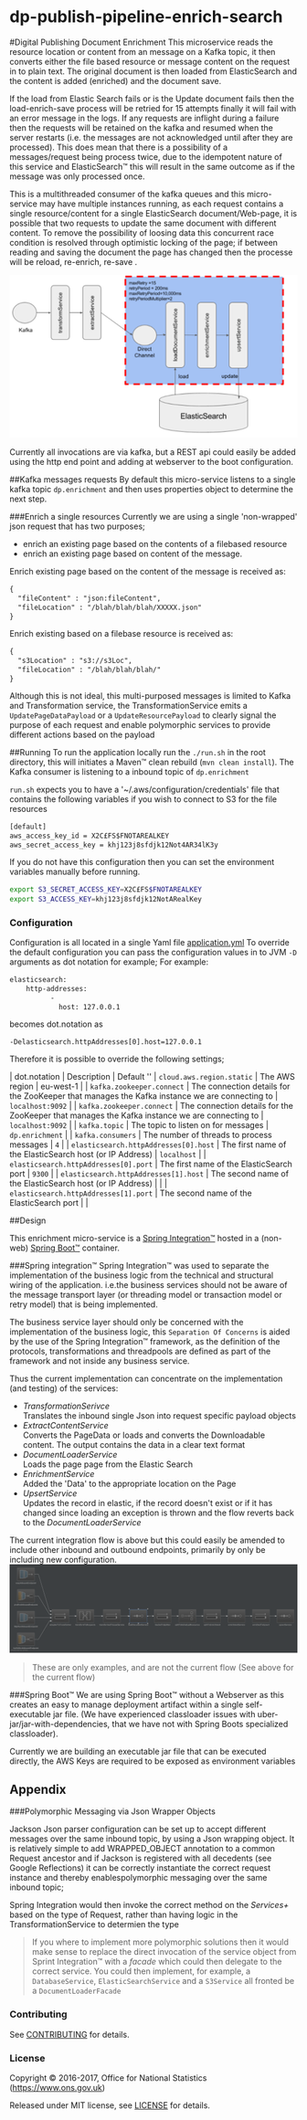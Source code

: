 dp-publish-pipeline-enrich-search
================
#Digital Publishing Document Enrichment
This microservice reads the resource location or content from an message on a Kafka topic, it then converts either the file based 
 resource or message content on the request in to plain text. The original document is then loaded from ElasticSearch and the content is added (enriched) and the document save.
 
If the load from Elastic Search fails or is the Update document fails then the load-enrich-save process will be retried for 15 attempts finally it will fail with an error message in the logs.
If any requests are inflight during a failure then the requests will be retained on the kafka and resumed when the server restarts (i.e. the messages are not acknowledged until after they are processed).
This does mean that there is a possibility of a messages/request being process twice, due to the idempotent nature of this service and ElasticSearch&trade; this will result in the same outcome as if the message was only processed once.
 
This is a multithreaded consumer of the kafka queues and this micro-service may have multiple instances running, as each 
request contains a single resource/content for a single ElasticSearch document/Web-page, it is possible that two requests 
to update the same document with different content. To remove the possibility of loosing data this concurrent race condition 
is resolved through optimistic locking of the page; if between reading and saving the document the page has changed then 
the processe will be reload, re-enrich, re-save .

![Kafka->Transform-Extract->Load->Enrich->Save](EnrichmentFlow.png)
 
Currently all invocations are via kafka, but a REST api could easily be added using the http end point and adding at webserver to the boot configuration.

##Kafka messages requests
By default this micro-service listens to a single kafka topic `dp.enrichment` and then uses properties object to determine the next step.
 
###Enrich a single resources
Currently we are using a single 'non-wrapped' json request that has two purposes;
* enrich an existing page based on  the contents of a filebased resource
* enrich an existing page based on content of the message.

Enrich existing page based on the content of the message is received as:
```
{
  "fileContent" : "json:fileContent",
  "fileLocation" : "/blah/blah/blah/XXXXX.json"
}
``` 

Enrich existing based on a filebase resource is received as:
```
{
  "s3Location" : "s3://s3Loc",
  "fileLocation" : "/blah/blah/blah/"
}
```


Although this is not ideal, this multi-purposed messages is limited to  Kafka and Transformation service, the 
TransformationService emits a `UpdatePageDataPayload` or a `UpdateResourcePayload` to clearly signal the purpose of each
 request and enable polymorphic services to provide different actions based on the payload


##Running
To run the application locally run the `./run.sh` in the root directory, this will initiates a Maven&trade; clean rebuild (`mvn clean install`).
The Kafka consumer is listening to a inbound topic of `dp.enrichment` 

`run.sh` expects you to have a '~/.aws/configuration/credentials' file that contains the following variables if you wish to 
connect to S3 for the file resources
```properties
[default]
aws_access_key_id = X2C£FS$FNOTAREALKEY	
aws_secret_access_key = khj123j8sfdjk12Not4AR34lK3y
```
If you do not have this configuration then you can set the environment variables manually before running.
```bash
export S3_SECRET_ACCESS_KEY=X2C£FS$FNOTAREALKEY
export S3_ACCESS_KEY=khj123j8sfdjk12NotARealKey
```


### Configuration 
Configuration is all located in a single Yaml file [application.yml](src/main/resources/application.yml)
To override the default configuration you can pass the configuration values in to JVM `-D` arguments as dot notation for example;
For example:
 
```
elasticsearch:
    http-addresses:
          -
            host: 127.0.0.1
```

becomes dot.notation as

 ```
 -Delasticsearch.httpAddresses[0].host=127.0.0.1
 ``` 
Therefore it is possible to override the following settings;

| dot.notation | Description | Default ''
| `cloud.aws.region.static` | The AWS region | eu-west-1 |
| `kafka.zookeeper.connect` | The connection details for the ZooKeeper that manages the Kafka instance we are connecting to | `localhost:9092` |
| `kafka.zookeeper.connect` | The connection details for the ZooKeeper that manages the Kafka instance we are connecting to | `localhost:9092` |
| `kafka.topic` | The topic to listen on for messages | `dp.enrichment` |
| `kafka.consumers` | The number of threads to process messages | `4` |
| `elasticsearch.httpAddresses[0].host` | The first name of the ElasticSearch host (or IP Address) | `localhost` |
| `elasticsearch.httpAddresses[0].port` | The first name of the ElasticSearch port | `9300` |
| `elasticsearch.httpAddresses[1].host` | The second name of the ElasticSearch host (or IP Address) | |
| `elasticsearch.httpAddresses[1].port` | The second name of the ElasticSearch port |  |
 



##Design

This enrichment micro-service is a [Spring Integration&trade;](https://projects.spring.io/spring-integration/) hosted in a (non-web) [Spring Boot&trade;](http://projects.spring.io/spring-boot/) container.

###Spring integration&trade;
 Spring Integration&trade; was used to separate the implementation of the business logic from the technical and structural wiring of the application.
 i.e.the business services should not be aware of the message transport layer (or threading model or transaction model or retry model) that is being implemented.
 
 The business service layer should only be concerned with the implementation of the business logic, this `Separation Of Concerns` 
 is aided by the use of the Spring Integration&trade; framework, as the definition of the protocols, transformations and 
 threadpools are defined as part of the framework and not inside any business service.
     
 Thus the current implementation can concentrate on the implementation (and testing) of the services: 
 * _TransformationSerivce_</br>
    Translates the inbound single Json into request specific payload objects
 * _ExtractContentService_</br>
    Converts the PageData or loads and converts the Downloadable content. The output contains the data in a clear text format
 * _DocumentLoaderService_<br/> 
    Loads the page page from the Elastic Search
 * _EnrichmentService_<br/>
    Added the 'Data' to the appropriate location on the Page
 * _UpsertService_<br/>
    Updates the record in elastic, if the record doesn't exist or if it has changed since loading an exception is thrown and the flow reverts back to the _DocumentLoaderService_  

The current integration flow is above but this could easily be amended to include other inbound and outbound endpoints, primarily by only be including new configuration.
![Spring Integration Flow -> Kafka|JMS|SOAP|Rest -> transform -> load -> enrich -> upsert](multiInboundEndpoint.png)
>These are only examples, and are not the current flow (See above for the current flow)

###Spring Boot&trade;
We are using Spring Boot&trade; without a Webserver as this creates an easy to manage deployment artifact within a single
self-executable jar file.
(We have experienced classloader issues with uber-jar/jar-with-dependencies, that we have not with Spring Boots specialized classloader).

Currently we are building an executable jar file that can be executed directly, the AWS Keys are required to be exposed
 as environment variables 
    

## Appendix
###Polymorphic Messaging via Json Wrapper Objects

Jackson Json parser configuration can be set up to accept different messages over the same inbound topic, by using a Json wrapping
 object. It is relatively simple to add WRAPPED_OBJECT annotation to a common Request ancestor and if Jackson is registered with all decedents (see Google Reflections) it 
 can be correctly instantiate the correct request instance and thereby enablespolymorphic messaging over the same inbound topic; 
 
Spring Integration would then invoke the correct method on the _Services+_ based on the type of Request, rather than having logic in the TransformationService 
to determien the type

> If you where to implement more polymorphic solutions then it would make sense to replace the direct invocation of the service object from 
> Sprint Integration&trade; with a _facade_ which could then delegate to the correct service.
> You could then implement, for example, a `DatabaseService`, `ElasticSearchService` and a `S3Service` all fronted be a `DocumentLoaderFacade`
>

 
### Contributing

See [CONTRIBUTING](CONTRIBUTING.md) for details.

### License

Copyright © 2016-2017, Office for National Statistics (https://www.ons.gov.uk)

Released under MIT license, see [LICENSE](LICENSE.md) for details.
